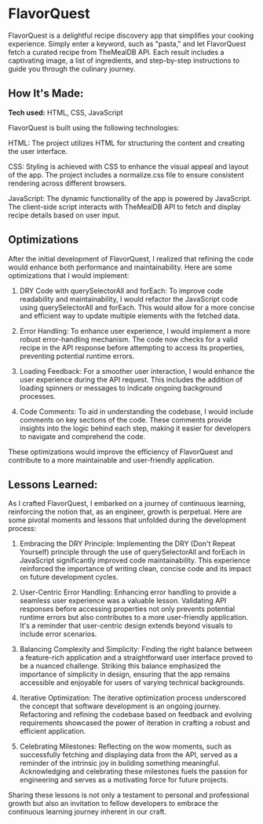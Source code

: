 # FlavorQuest
FlavorQuest is a delightful recipe discovery app that simplifies your cooking experience. Simply enter a keyword, such as "pasta," and let FlavorQuest fetch a curated recipe from TheMealDB API. Each result includes a captivating image, a list of ingredients, and step-by-step instructions to guide you through the culinary journey.
## How It's Made:

**Tech used:** HTML, CSS, JavaScript

FlavorQuest is built using the following technologies:

HTML: The project utilizes HTML for structuring the content and creating the user interface.

CSS: Styling is achieved with CSS to enhance the visual appeal and layout of the app. The project includes a normalize.css file to ensure consistent rendering across different browsers.

JavaScript: The dynamic functionality of the app is powered by JavaScript. The client-side script interacts with TheMealDB API to fetch and display recipe details based on user input.

## Optimizations
After the initial development of FlavorQuest, I realized that refining the code would enhance both performance and maintainability. Here are some optimizations that I would implement:

1. DRY Code with querySelectorAll and forEach:
To improve code readability and maintainability, I would refactor the JavaScript code using querySelectorAll and forEach. This would allow for a more concise and efficient way to update multiple elements with the fetched data.

2. Error Handling:
To enhance user experience, I would implement a more robust error-handling mechanism. The code now checks for a valid recipe in the API response before attempting to access its properties, preventing potential runtime errors.

3. Loading Feedback:
For a smoother user interaction, I would enhance the user experience during the API request. This includes the addition of loading spinners or messages to indicate ongoing background processes.

4. Code Comments:
To aid in understanding the codebase, I would include comments on key sections of the code. These comments provide insights into the logic behind each step, making it easier for developers to navigate and comprehend the code.

These optimizations would improve the efficiency of FlavorQuest and contribute to a more maintainable and user-friendly application.

## Lessons Learned:

As I crafted FlavorQuest, I embarked on a journey of continuous learning, reinforcing the notion that, as an engineer, growth is perpetual. Here are some pivotal moments and lessons that unfolded during the development process:

1. Embracing the DRY Principle:
Implementing the DRY (Don't Repeat Yourself) principle through the use of querySelectorAll and forEach in JavaScript significantly improved code maintainability. This experience reinforced the importance of writing clean, concise code and its impact on future development cycles.

2. User-Centric Error Handling:
Enhancing error handling to provide a seamless user experience was a valuable lesson. Validating API responses before accessing properties not only prevents potential runtime errors but also contributes to a more user-friendly application. It's a reminder that user-centric design extends beyond visuals to include error scenarios.

3. Balancing Complexity and Simplicity:
Finding the right balance between a feature-rich application and a straightforward user interface proved to be a nuanced challenge. Striking this balance emphasized the importance of simplicity in design, ensuring that the app remains accessible and enjoyable for users of varying technical backgrounds.

4. Iterative Optimization:
The iterative optimization process underscored the concept that software development is an ongoing journey. Refactoring and refining the codebase based on feedback and evolving requirements showcased the power of iteration in crafting a robust and efficient application.

5. Celebrating Milestones:
Reflecting on the wow moments, such as successfully fetching and displaying data from the API, served as a reminder of the intrinsic joy in building something meaningful. Acknowledging and celebrating these milestones fuels the passion for engineering and serves as a motivating force for future projects.

Sharing these lessons is not only a testament to personal and professional growth but also an invitation to fellow developers to embrace the continuous learning journey inherent in our craft.
